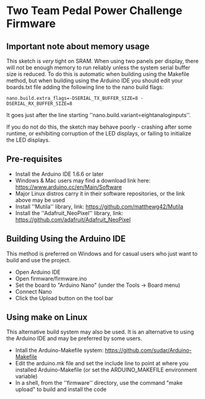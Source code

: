 # Two Team Pedal Power Challenge Firmware

## Important note about memory usage

This sketch is *very* tight on SRAM.  When using two panels per display, there will not be enough memory to run reliably unless the system serial buffer size is reduced.  To do this is automatic when building using the Makefile method, but when building using the Arduino IDE you should edit your boards.txt file adding the following line to the nano build flags:

    nano.build.extra_flags=-DSERIAL_TX_BUFFER_SIZE=8 -DSERIAL_RX_BUFFER_SIZE=8

It goes just after the line starting ''nano.build.variant=eightanaloginputs''.

If you do not do this, the sketch may behave poorly - crashing after some runtime, or exhibiting corruption of the LED displays, or failing to initialize the LED displays.

## Pre-requisites

* Install the Arduino IDE 1.6.6 or later
* Windows & Mac users may find a download link here: https://www.arduino.cc/en/Main/Software
* Major Linux distros carry it in their software repositories, or the link above may be used
* Install ''Mutila'' library, link: https://github.com/matthewg42/Mutila 
* Install the ''Adafruit_NeoPixel'' library, link: https://github.com/adafruit/Adafruit_NeoPixel

## Building Using the Arduino IDE

This method is preferred on Windows and for casual users who just want to build and use the project.

* Open Arduino IDE 
* Open firmware/firmware.ino
* Set the board to "Arduino Nano" (under the Tools -> Board menu)
* Connect Nano 
* Click the Upload button on the tool bar

## Using make on Linux

This alternative build system may also be used. It is an alternative to using the Arduino IDE and may be preferred by some users. 

* Intall the Arduino-Makefile system: https://github.com/sudar/Arduino-Makefile
* Edit the arduino.mk file and set the include line to point at where you installed Arduino-Makefile (or set the ARDUINO_MAKEFILE environment variable)
* In a shell, from the ''firmware'' directory, use the command "make upload" to build and install the code

